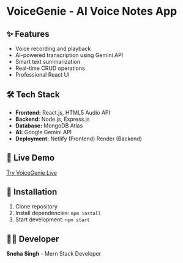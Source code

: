 # VoiceGenie - AI Voice Notes App

## ✨  Features
- Voice recording and playback
- AI-powered transcription using Gemini API
- Smart text summarization
- Real-time CRUD operations
- Professional React UI

## 🛠️ Tech Stack
- **Frontend:** React.js, HTML5 Audio API
- **Backend:** Node.js, Express.js
- **Database:** MongoDB Atlas
- **AI:** Google Gemini API
- **Deployment:** Netlify (Frontend) Render (Backend)

## 🚀 Live Demo
[Try VoiceGenie Live](https://voicegenie-voice-notes.netlify.app)

## 🎯 Installation
1. Clone repository
2. Install dependencies: `npm install`
3. Start development: `npm start`

## 👩‍💻 Developer
**Sneha Singh** - Mern Stack Developer
